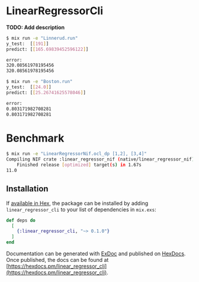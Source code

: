 # LinearRegressorCli

**TODO: Add description**

```bash
$ mix run -e "Linnerud.run"
y_test:  [[191]]
predict: [[165.69839452596122]]

error:
320.08561978195456
320.08561978195456
```

```bash
$ mix run -e "Boston.run"
y_test:  [[24.0]]
predict: [[25.26741625578046]]

error:
0.803171982708281
0.803171982708281
```

# Benchmark
```bash
$ mix run -e "LinearRegressorNif.ocl_dp [1,2], [3,4]"
Compiling NIF crate :linear_regressor_nif (native/linear_regressor_nif)...
    Finished release [optimized] target(s) in 1.67s
11.0

```

## Installation

If [available in Hex](https://hex.pm/docs/publish), the package can be installed
by adding `linear_regressor_cli` to your list of dependencies in `mix.exs`:

```elixir
def deps do
  [
    {:linear_regressor_cli, "~> 0.1.0"}
  ]
end
```

Documentation can be generated with [ExDoc](https://github.com/elixir-lang/ex_doc)
and published on [HexDocs](https://hexdocs.pm). Once published, the docs can
be found at [https://hexdocs.pm/linear_regressor_cli](https://hexdocs.pm/linear_regressor_cli).


